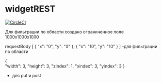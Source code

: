 # widgetREST
[![CircleCI](https://circleci.com/gh/EfoneMax/widgetREST.svg?style=svg)](https://app.circleci.com/pipelines/github/EfoneMax/widgetREST)


Для фильтрации по области создано ограниченное поле 1000х1000х1000

requestBody
[
        {
            "x": "0",
            "y": "0"
        },
         {
            "x": "10",
            "y": "10"
        }
]
-для фильтрации по области

{    
    "width": 3,
    "height": 3,
    "zindex": 1,
    "xindex": 3,
    "yindex": 3
}
- для put и post
